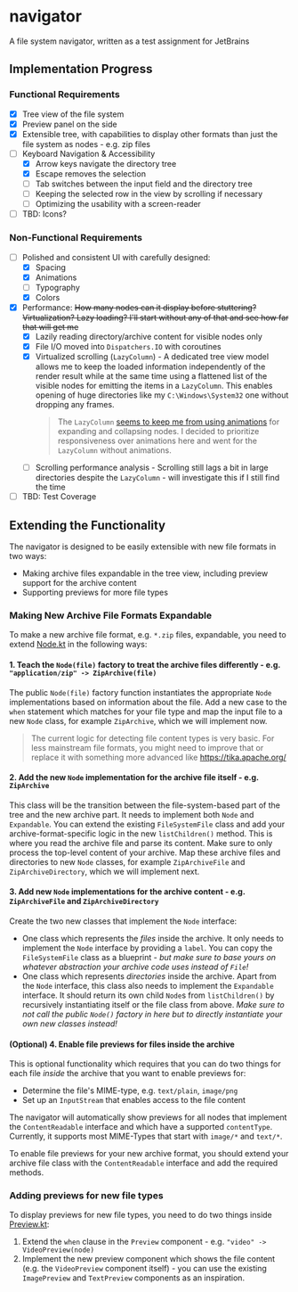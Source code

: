 # navigator

A file system navigator, written as a test assignment for JetBrains

## Implementation Progress

### Functional Requirements

- [x] Tree view of the file system
- [x] Preview panel on the side
- [x] Extensible tree, with capabilities to display other formats than just the file system as nodes - e.g. zip files
- [ ] Keyboard Navigation & Accessibility
    - [x] Arrow keys navigate the directory tree
    - [x] Escape removes the selection
    - [ ] Tab switches between the input field and the directory tree
    - [ ] Keeping the selected row in the view by scrolling if necessary
    - [ ] Optimizing the usability with a screen-reader
- [ ] TBD: Icons?

### Non-Functional Requirements

- [ ] Polished and consistent UI with carefully designed:
    - [x] Spacing
    - [x] Animations
    - [ ] Typography
    - [x] Colors
- [x] Performance:
  ~~How many nodes can it display before stuttering? Virtualization? Lazy loading? I'll start without any of that and
  see how far that will get me~~
    - [x] Lazily reading directory/archive content for visible nodes only
    - [x] File I/O moved into `Dispatchers.IO` with coroutines
    - [x] Virtualized scrolling (`LazyColumn`) - A dedicated tree view model allows me to keep the loaded information
      independently of the render result while at the same time using a flattened list of the visible nodes for emitting
      the items in a `LazyColumn`. This enables opening of huge directories like my `C:\Windows\System32` one without
      dropping any frames.
      > The `LazyColumn` [seems to keep me from using animations](https://stackoverflow.com/a/67452325/4887966) for
      > expanding and collapsing nodes. I decided to prioritize responsiveness over animations here and went for the
      > `LazyColumn` without animations.
    - [ ] Scrolling performance analysis - Scrolling still lags a bit in large directories despite the `LazyColumn` -
      will investigate this if I still find the time
- [ ] TBD: Test Coverage

## Extending the Functionality

The navigator is designed to be easily extensible with new file formats in two ways:

- Making archive files expandable in the tree view, including preview support for the archive content
- Supporting previews for more file types

### Making New Archive File Formats Expandable

To make a new archive file format, e.g. `*.zip` files, expandable, you need to
extend [Node.kt](src/main/kotlin/model/Node.kt) in the following ways:

#### 1. Teach the `Node(file)` factory to treat the archive files differently - e.g. `"application/zip" -> ZipArchive(file)`

The public `Node(file)` factory function instantiates the appropriate `Node` implementations based on information about
the file. Add a new case to the `when` statement which matches for your file type and map the input file to a new `Node`
class, for example `ZipArchive`, which we will implement now.

> The current logic for detecting file content types is very basic. For less mainstream file formats, you might need to
> improve that or replace it with something more advanced like https://tika.apache.org/

#### 2. Add the new `Node` implementation for the archive file itself - e.g. `ZipArchive`

This class will be the transition between the file-system-based part of the tree and the new archive part. It needs to
implement both `Node` and `Expandable`. You can extend the existing `FileSystemFile` class and add your
archive-format-specific logic in the new `listChildren()` method. This is where you read the archive file and parse its
content. Make sure to only process the top-level content of your archive. Map these archive files and directories to
new `Node` classes, for example `ZipArchiveFile` and `ZipArchiveDirectory`, which we will implement next.

#### 3. Add new `Node` implementations for the archive content - e.g. `ZipArchiveFile` and `ZipArchiveDirectory`

Create the two new classes that implement the `Node` interface:

- One class which represents the _files_ inside the archive. It only needs to implement the `Node` interface by
  providing a `label`. You can copy the `FileSystemFile` class as a blueprint - *but make sure to base yours on whatever
  abstraction your archive code uses instead of `File`!*
- One class which represents _directories_ inside the archive. Apart from the `Node` interface, this class also needs to
  implement the `Expandable` interface. It should return its own child `Node`s from `listChildren()` by recursively
  instantiating itself or the file class from above. *Make sure to not call the public `Node()` factory in here but to
  directly instantiate your own new classes instead!*

#### (Optional) 4. Enable file previews for files inside the archive

This is optional functionality which requires that you can do two things for each file _inside_ the archive that you
want to enable previews for:

- Determine the file's MIME-type, e.g. `text/plain`, `image/png`
- Set up an `InputStream` that enables access to the file content

The navigator will automatically show previews for all nodes that implement the `ContentReadable` interface and which
have a supported `contentType`. Currently, it supports most MIME-Types that start with `image/*` and `text/*`.

To enable file previews for your new archive format, you should extend your archive file class with
the `ContentReadable` interface and add the required methods.

### Adding previews for new file types

To display previews for new file types, you need to do two things inside [Preview.kt](src/main/kotlin/Preview.kt):

1. Extend the `when` clause in the `Preview` component - e.g. `"video" -> VideoPreview(node)`
2. Implement the new preview component which shows the file content (e.g. the `VideoPreview` component itself) - you can
   use the existing `ImagePreview` and `TextPreview` components as an inspiration.
